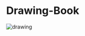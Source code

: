 # Drawing-Book

![drawing](https://user-images.githubusercontent.com/42794655/101459606-75bd9580-395e-11eb-98e9-b5ad25696397.jpg)
